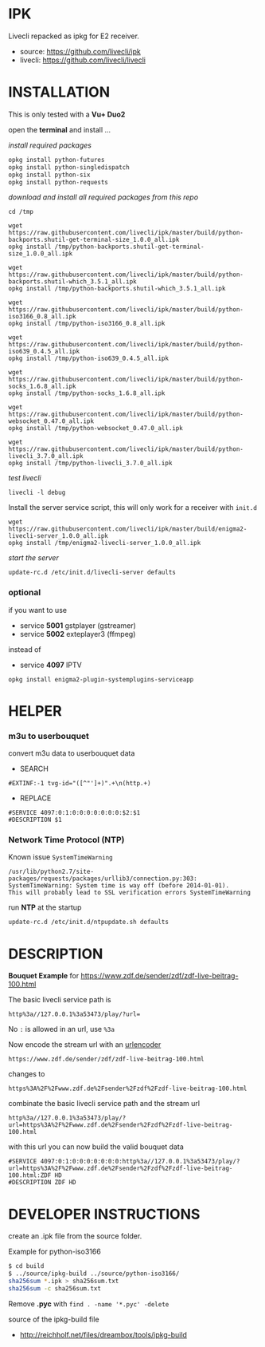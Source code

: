# IPK

Livecli repacked as ipkg for E2 receiver.

- source: https://github.com/livecli/ipk
- livecli: https://github.com/livecli/livecli

# INSTALLATION

This is only tested with a **Vu+ Duo2**

open the **terminal** and install ...

_install required packages_

```sh
opkg install python-futures
opkg install python-singledispatch
opkg install python-six
opkg install python-requests
```

_download and install all required packages from this repo_

```
cd /tmp

wget https://raw.githubusercontent.com/livecli/ipk/master/build/python-backports.shutil-get-terminal-size_1.0.0_all.ipk
opkg install /tmp/python-backports.shutil-get-terminal-size_1.0.0_all.ipk

wget https://raw.githubusercontent.com/livecli/ipk/master/build/python-backports.shutil-which_3.5.1_all.ipk
opkg install /tmp/python-backports.shutil-which_3.5.1_all.ipk

wget https://raw.githubusercontent.com/livecli/ipk/master/build/python-iso3166_0.8_all.ipk
opkg install /tmp/python-iso3166_0.8_all.ipk

wget https://raw.githubusercontent.com/livecli/ipk/master/build/python-iso639_0.4.5_all.ipk
opkg install /tmp/python-iso639_0.4.5_all.ipk

wget https://raw.githubusercontent.com/livecli/ipk/master/build/python-socks_1.6.8_all.ipk
opkg install /tmp/python-socks_1.6.8_all.ipk

wget https://raw.githubusercontent.com/livecli/ipk/master/build/python-websocket_0.47.0_all.ipk
opkg install /tmp/python-websocket_0.47.0_all.ipk

wget https://raw.githubusercontent.com/livecli/ipk/master/build/python-livecli_3.7.0_all.ipk
opkg install /tmp/python-livecli_3.7.0_all.ipk
```

_test livecli_

```
livecli -l debug
```

Install the server service script, this will only work for a receiver with `init.d`

```
wget https://raw.githubusercontent.com/livecli/ipk/master/build/enigma2-livecli-server_1.0.0_all.ipk
opkg install /tmp/enigma2-livecli-server_1.0.0_all.ipk
```

_start the server_

```
update-rc.d /etc/init.d/livecli-server defaults
```

### optional

if you want to use

- service **5001** gstplayer (gstreamer)
- service **5002** exteplayer3 (ffmpeg)

instead of

- service **4097** IPTV

```
opkg install enigma2-plugin-systemplugins-serviceapp
```

# HELPER

### m3u to userbouquet

convert m3u data to userbouquet data

- SEARCH

```
#EXTINF:-1 tvg-id="([^"']+)".+\n(http.+)
```

- REPLACE

```
#SERVICE 4097:0:1:0:0:0:0:0:0:0:$2:$1
#DESCRIPTION $1
```

### Network Time Protocol (NTP)

Known issue `SystemTimeWarning`

```
/usr/lib/python2.7/site-packages/requests/packages/urllib3/connection.py:303:
SystemTimeWarning: System time is way off (before 2014-01-01).
This will probably lead to SSL verification errors SystemTimeWarning
```

run **NTP** at the startup

```
update-rc.d /etc/init.d/ntpupdate.sh defaults
```

# DESCRIPTION

**Bouquet Example** for https://www.zdf.de/sender/zdf/zdf-live-beitrag-100.html

The basic livecli service path is

`http%3a//127.0.0.1%3a53473/play/?url=`

No `:` is allowed in an url, use `%3a`

Now encode the stream url with an [urlencoder](https://www.urlencoder.org)

`https://www.zdf.de/sender/zdf/zdf-live-beitrag-100.html`

changes to

`https%3A%2F%2Fwww.zdf.de%2Fsender%2Fzdf%2Fzdf-live-beitrag-100.html`

combinate the basic livecli service path and the stream url

`http%3a//127.0.0.1%3a53473/play/?url=https%3A%2F%2Fwww.zdf.de%2Fsender%2Fzdf%2Fzdf-live-beitrag-100.html`

with this url you can now build the valid bouquet data

```
#SERVICE 4097:0:1:0:0:0:0:0:0:0:http%3a//127.0.0.1%3a53473/play/?url=https%3A%2F%2Fwww.zdf.de%2Fsender%2Fzdf%2Fzdf-live-beitrag-100.html:ZDF HD
#DESCRIPTION ZDF HD
```

# DEVELOPER INSTRUCTIONS

create an .ipk file from the source folder.

Example for python-iso3166

```sh
$ cd build
$ ../source/ipkg-build ../source/python-iso3166/
sha256sum *.ipk > sha256sum.txt
sha256sum -c sha256sum.txt
```

Remove **.pyc** with `find . -name '*.pyc' -delete`

source of the ipkg-build file
- http://reichholf.net/files/dreambox/tools/ipkg-build
